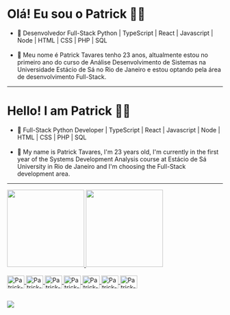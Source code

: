 <h1>Olá! Eu sou o Patrick 👋🏻</h1>

<ul>
  <li>🔭 Desenvolvedor Full-Stack Python | TypeScript | React | Javascript | Node | HTML | CSS | PHP | SQL</li>
  <br>
  <li>🌱 Meu nome é Patrick Tavares tenho 23 anos, altualmente estou no primeiro ano do curso de Análise Desenvolvimento de Sistemas na Universidade Estácio de Sá no Rio de Janeiro e estou optando pela área de desenvolvimento Full-Stack.</li>
</ul>
<hr/>
<h1>Hello! I am Patrick 👋🏻</h1>

<ul>
  <li>🔭 Full-Stack Python Developer | TypeScript | React | Javascript | Node | HTML | CSS | PHP | SQL</li>
  <br>
  <li>🌱 My name is Patrick Tavares, I'm 23 years old, I'm currently in the first year of the Systems Development Analysis course at Estácio de Sá University in Rio de Janeiro and I'm choosing the Full-Stack development area.</li>
</ul>
<hr>

<div>
  <a href="https://github.com/Patrick-Al">
  <img height="180em" src="https://github-readme-stats.vercel.app/api?username=Patrick-Al&show_icons=true&theme=dark&include_all_commits=true&count_private=true"/>
  <img height="180em" src="https://github-readme-stats.vercel.app/api/top-langs/?username=Patrick-Al&layout=donut&langs_count=7&theme=dark"/>
</div>

<div style="display: inline_block"><br>
  <img align="center" alt="Patrick-Python" height="30" width="40" src="https://cdn.jsdelivr.net/gh/devicons/devicon@latest/icons/javascript/javascript-original.svg" />
  <img align="center" alt="Patrick-Python" height="30" width="40" src="https://cdn.jsdelivr.net/gh/devicons/devicon@latest/icons/jupyter/jupyter-original.svg" />
  <img align="center" alt="Patrick-Python" height="30" width="40" src="https://cdn.jsdelivr.net/gh/devicons/devicon@latest/icons/html5/html5-original.svg" />
  <img align="center" alt="Patrick-Python" height="30" width="40" src="https://cdn.jsdelivr.net/gh/devicons/devicon@latest/icons/react/react-original.svg" />
  <img align="center" alt="Patrick-Python" height="30" width="40" src="https://cdn.jsdelivr.net/gh/devicons/devicon@latest/icons/typescript/typescript-original.svg" />
  <img align="center" alt="Patrick-Python" height="30" width="40" src="https://cdn.jsdelivr.net/gh/devicons/devicon@latest/icons/nodejs/nodejs-original-wordmark.svg" />
  <img align="center" alt="Patrick-Python" height="30" width="40" src="https://cdn.jsdelivr.net/gh/devicons/devicon@latest/icons/python/python-original.svg" />
</div>

##
<div>
  <a href="https://www.linkedin.com/in/patrick-almeida-4a1b60174" target="_blank"><img src="https://img.shields.io/badge/LinkedIn-0077B5?style=for-the-badge&logo=linkedin&logoColor=white" target="_blank"/></a>
</div>
